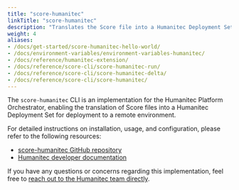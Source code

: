 ```yaml
---
title: "score-humanitec"
linkTitle: "score-humanitec"
description: "Translates the Score file into a Humanitec Deployment Set"
weight: 4
aliases:
- /docs/get-started/score-humanitec-hello-world/
- /docs/environment-variables/environment-variables-humanitec/
- /docs/reference/humanitec-extension/
- /docs/reference/score-cli/score-humanitec-run/
- /docs/reference/score-cli/score-humanitec-delta/
- /docs/reference/score-cli/score-humanitec/
---
```


The `score-humanitec` CLI is an implementation for the Humanitec Platform Orchestrator, enabling the translation of Score files into a Humanitec Deployment Set for deployment to a remote environment.

For detailed instructions on installation, usage, and configuration, please refer to the following resources:

- [score-humanitec GitHub repository](https://github.com/score-spec/score-humanitec)
- [Humanitec developer documentation](https://developer.humanitec.com/score/installation)

If you have any questions or concerns regarding this implementation, feel free to [reach out to the Humanitec team directly](https://developer.humanitec.com/support/contact).
